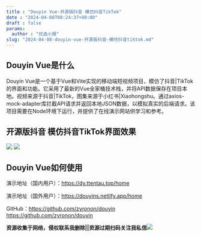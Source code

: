 ```yaml
---
title : "Douyin Vue-开源版抖音 模仿抖音TikTok"
date : "2024-04-08T08:24:37+08:00"
draft : false
params:
  author : "优选小报"
slug: "2024-04-08-douyin-vue-开源版抖音-模仿抖音tiktok.md"
---
```


## Douyin Vue是什么

Douyin
Vue是一个基于Vue和Vite实现的移动端短视频项目，模仿了抖音|TikTok的界面和功能。它采用了最新的Vue全家桶技术栈，并将API数据保存在项目本地。视频来源于抖音|TikTok，图集来源于小红书|Xiaohongshu。通过axios-
mock-adapter库拦截API请求并返回本地JSON数据，以模拟真实的后端请求。该项目需要在Node环境下运行，并提供了在线演示网站供学习和参考。

## 开源版抖音 模仿抖音TikTok界面效果

[![](//img7-1.zhekoulieshou.com/mmbiz_jpg/iaHBVewvSIbAx02K9JG8dSmCuG4swJwJVmneCUpe3rydTCdGnbpOQHn6V1UDrKPZ8xcLXetDUrqRficHoo7dErGg/0)](//img7-1.zhekoulieshou.com/mmbiz_jpg/iaHBVewvSIbAx02K9JG8dSmCuG4swJwJVmneCUpe3rydTCdGnbpOQHn6V1UDrKPZ8xcLXetDUrqRficHoo7dErGg/0)
[![](//img7-1.zhekoulieshou.com/mmbiz_jpg/iaHBVewvSIbAx02K9JG8dSmCuG4swJwJVLaweno6vCj0F3UXWBtQpEozJPxZtoPabOyVA7iaILKcoAZPI9oCeNlA/0)](//img7-1.zhekoulieshou.com/mmbiz_jpg/iaHBVewvSIbAx02K9JG8dSmCuG4swJwJVLaweno6vCj0F3UXWBtQpEozJPxZtoPabOyVA7iaILKcoAZPI9oCeNlA/0)

## Douyin Vue如何使用

演示地址（国内用户）：https://dy.ttentau.top/home

演示地址（国外用户）：https://douyins.netlify.app/home

GitHub：https://github.com/zyronon/douyin https://github.com/zyronon/douyin

**资源收集于网络，侵权联系我删除||资源过期扫码关注我私信**![](//img7-1.zhekoulieshou.com/mmbiz_jpg/iaHBVewvSIbAjcr9g6TlCXSfiaDqkbzuEzp207hVzPqT4YGQOAazQ1KNHCeACbia5Lzq4Ckwibe48iar1q7lgVP1o3w/640?wx_fmt=jpeg&from=appmsg)


